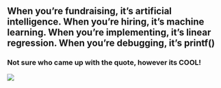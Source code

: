 ## When you’re fundraising, it’s artificial intelligence. When you’re hiring, it’s machine learning. When you’re implementing, it’s linear regression. When you’re debugging, it’s printf() 

### Not sure who came up with the quote, however its COOL!

![](https://media.giphy.com/media/mBStmHyhBk9z9U5t6I/giphy.gif)
